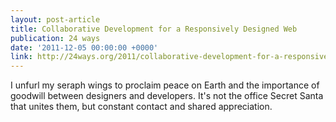 ```yaml
---
layout: post-article
title: Collaborative Development for a Responsively Designed Web
publication: 24 ways
date: '2011-12-05 00:00:00 +0000'
link: http://24ways.org/2011/collaborative-development-for-a-responsively-designed-web
---
```

I unfurl my seraph wings to proclaim peace on Earth and the importance of goodwill between designers and developers. It's not the office Secret Santa that unites them, but constant contact and shared appreciation.